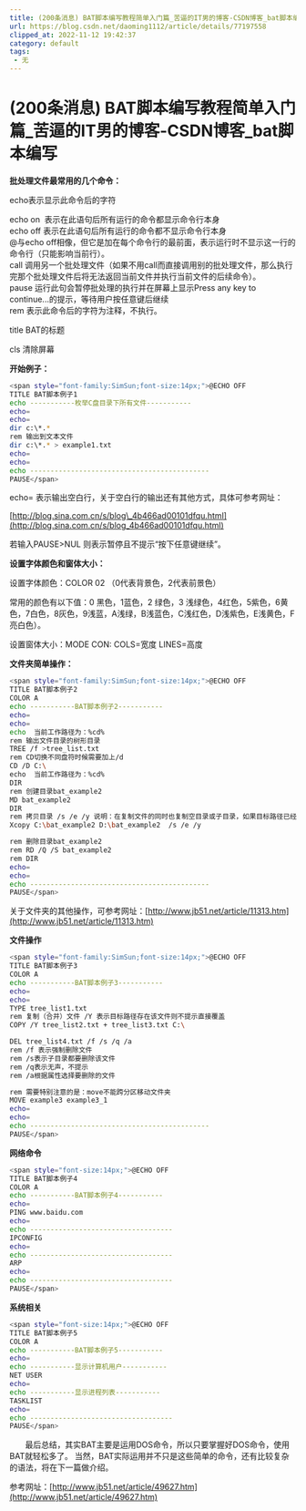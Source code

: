 ```yaml
---
title: (200条消息) BAT脚本编写教程简单入门篇_苦逼的IT男的博客-CSDN博客_bat脚本编写
url: https://blog.csdn.net/daoming1112/article/details/77197558
clipped_at: 2022-11-12 19:42:37
category: default
tags: 
 - 无
---
```



# (200条消息) BAT脚本编写教程简单入门篇_苦逼的IT男的博客-CSDN博客_bat脚本编写

**批处理文件最常用的几个命令：**

echo表示显示此命令后的字符 

echo on  表示在此语句后所有运行的命令都显示命令行本身   
echo off 表示在此语句后所有运行的命令都不显示命令行本身  
@与echo off相像，但它是加在每个命令行的最前面，表示运行时不显示这一行的命令行（只能影响当前行）。  
call 调用另一个批处理文件（如果不用call而直接调用别的批处理文件，那么执行完那个批处理文件后将无法返回当前文件并执行当前文件的后续命令）。  
pause 运行此句会暂停批处理的执行并在屏幕上显示Press any key to continue...的提示，等待用户按任意键后继续  
rem 表示此命令后的字符为注释，不执行。

title BAT的标题

cls 清除屏幕

  

**开始例子：**

```bash
<span style="font-family:SimSun;font-size:14px;">@ECHO OFF
TITLE BAT脚本例子1
echo -----------枚举C盘目录下所有文件-----------
echo=
echo=
dir c:\*.*
rem 输出到文本文件
dir c:\*.* > example1.txt
echo=
echo=
echo --------------------------------------------
PAUSE</span>
```

echo= 表示输出空白行，关于空白行的输出还有其他方式，具体可参考网址：

[http://blog.sina.com.cn/s/blog\_4b466ad00101dfqu.html](http://blog.sina.com.cn/s/blog_4b466ad00101dfqu.html)

若输入PAUSE>NUL 则表示暂停且不提示“按下任意键继续”。

  

**设置字体颜色和窗体大小：**  

设置字体颜色：COLOR 02 （0代表背景色，2代表前景色）

常用的颜色有以下值：0 黑色，1蓝色，2 绿色，3 浅绿色，4红色，5紫色，6黄色，7白色，8灰色，9浅蓝，A浅绿，B浅蓝色，C浅红色，D浅紫色，E浅黄色，F亮白色）。

设置窗体大小：MODE CON: COLS=宽度 LINES=高度

  

**文件夹简单操作：**

```bash
<span style="font-family:SimSun;font-size:14px;">@ECHO OFF
TITLE BAT脚本例子2
COLOR A
echo -----------BAT脚本例子2-----------
echo=
echo=
echo  当前工作路径为：%cd%
rem 输出文件目录的树形目录
TREE /f >tree_list.txt
rem CD切换不同盘符时候需要加上/d
CD /D C:\
echo  当前工作路径为：%cd%
DIR
rem 创建目录bat_example2
MD bat_example2
DIR
rem 拷贝目录 /s /e /y 说明：在复制文件的同时也复制空目录或子目录，如果目标路径已经有相同文件了，使用覆盖方式而不进行提示
Xcopy C:\bat_example2 D:\bat_example2  /s /e /y

rem 删除目录bat_example2
rem RD /Q /S bat_example2
rem DIR
echo=
echo=
echo --------------------------------------------
PAUSE</span>
```

关于文件夹的其他操作，可参考网址：[http://www.jb51.net/article/11313.htm](http://www.jb51.net/article/11313.htm)  
  

**文件操作**

```bash
<span style="font-family:SimSun;font-size:14px;">@ECHO OFF
TITLE BAT脚本例子3
COLOR A
echo -----------BAT脚本例子3-----------
echo=
echo=
TYPE tree_list1.txt
rem 复制（合并）文件 /Y 表示目标路径存在该文件则不提示直接覆盖
COPY /Y tree_list2.txt + tree_list3.txt C:\

DEL tree_list4.txt /f /s /q /a 
rem /f 表示强制删除文件 
rem /s表示子目录都要删除该文件 
rem /q表示无声，不提示 
rem /a根据属性选择要删除的文件 

rem 需要特别注意的是：move不能跨分区移动文件夹
MOVE example3 example3_1
echo=
echo=
echo --------------------------------------------
PAUSE</span>
```

**网络命令**

```bash
<span style="font-size:14px;">@ECHO OFF
TITLE BAT脚本例子4
COLOR A
echo -----------BAT脚本例子4-----------
echo= 
PING www.baidu.com
echo=
echo -----------------------------------
IPCONFIG
echo=
echo -----------------------------------
ARP 
echo=
echo -----------------------------------
PAUSE</span>
```

**系统相关**

```bash
<span style="font-size:14px;">@ECHO OFF
TITLE BAT脚本例子5
COLOR A
echo -----------BAT脚本例子5-----------
echo= 
echo -----------显示计算机用户-----------
NET USER
echo=
echo -----------显示进程列表-----------
TASKLIST
echo=
echo -----------------------------------
PAUSE</span>
```

  
       最后总结，其实BAT主要是运用DOS命令，所以只要掌握好DOS命令，使用BAT就轻松多了。 当然，BAT实际运用并不只是这些简单的命令，还有比较复杂的语法，将在下一篇做介绍。

  

参考网址：[http://www.jb51.net/article/49627.htm](http://www.jb51.net/article/49627.htm)